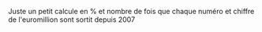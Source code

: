 Juste un petit calcule en % et nombre de fois que chaque numéro et chiffre de l'euromillion sont sortit depuis 2007
